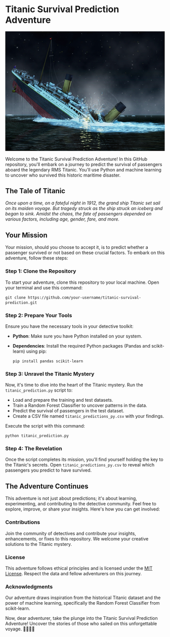 # Titanic Survival Prediction Adventure

![Titanic](titanic-sinking.jpg)

Welcome to the Titanic Survival Prediction Adventure! In this GitHub repository, you'll embark on a journey to predict the survival of passengers aboard the legendary RMS Titanic. You'll use Python and machine learning to uncover who survived this historic maritime disaster.

## The Tale of Titanic

_Once upon a time, on a fateful night in 1912, the grand ship Titanic set sail on its maiden voyage. But tragedy struck as the ship struck an iceberg and began to sink. Amidst the chaos, the fate of passengers depended on various factors, including age, gender, fare, and more._

## Your Mission

Your mission, should you choose to accept it, is to predict whether a passenger survived or not based on these crucial factors. To embark on this adventure, follow these steps:

### Step 1: Clone the Repository

To start your adventure, clone this repository to your local machine. Open your terminal and use this command:

```shell
git clone https://github.com/your-username/titanic-survival-prediction.git
```

### Step 2: Prepare Your Tools

Ensure you have the necessary tools in your detective toolkit:

- **Python**: Make sure you have Python installed on your system.

- **Dependencies**: Install the required Python packages (Pandas and scikit-learn) using pip:

   ```shell
   pip install pandas scikit-learn
   ```

### Step 3: Unravel the Titanic Mystery

Now, it's time to dive into the heart of the Titanic mystery. Run the `titanic_prediction.py` script to:

- Load and prepare the training and test datasets.
- Train a Random Forest Classifier to uncover patterns in the data.
- Predict the survival of passengers in the test dataset.
- Create a CSV file named `titanic_predictions_py.csv` with your findings.

Execute the script with this command:

```shell
python titanic_prediction.py
```

### Step 4: The Revelation

Once the script completes its mission, you'll find yourself holding the key to the Titanic's secrets. Open `titanic_predictions_py.csv` to reveal which passengers you predict to have survived.

## The Adventure Continues

This adventure is not just about predictions; it's about learning, experimenting, and contributing to the detective community. Feel free to explore, improve, or share your insights. Here's how you can get involved:

### Contributions

Join the community of detectives and contribute your insights, enhancements, or fixes to this repository. We welcome your creative solutions to the Titanic mystery.

### License

This adventure follows ethical principles and is licensed under the [MIT License](LICENSE). Respect the data and fellow adventurers on this journey.

### Acknowledgments

Our adventure draws inspiration from the historical Titanic dataset and the power of machine learning, specifically the Random Forest Classifier from scikit-learn.

Now, dear adventurer, take the plunge into the Titanic Survival Prediction Adventure! Uncover the stories of those who sailed on this unforgettable voyage. 🚢🌊🕵️‍♀️
